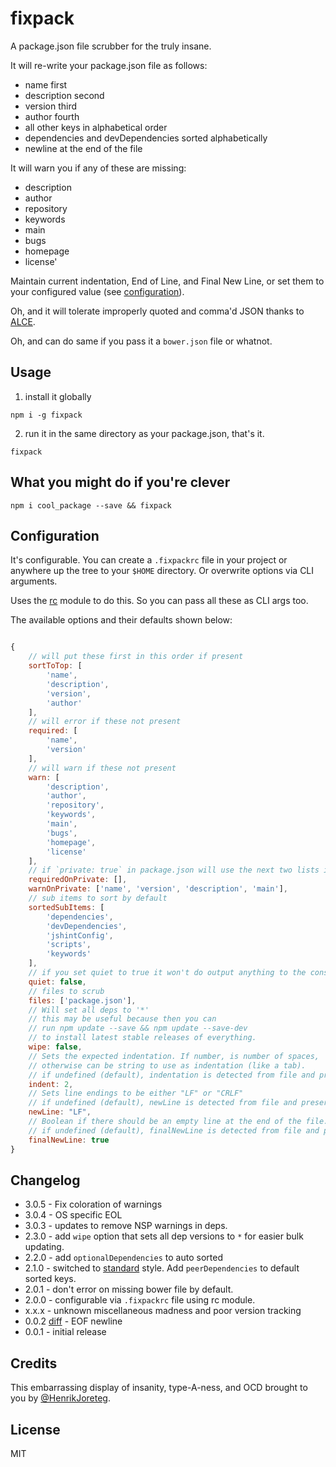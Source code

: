 # fixpack

A package.json file scrubber for the truly insane.

It will re-write your package.json file as follows:

- name first
- description second
- version third
- author fourth
- all other keys in alphabetical order
- dependencies and devDependencies sorted alphabetically
- newline at the end of the file

It will warn you if any of these are missing:

- description
- author
- repository
- keywords
- main
- bugs
- homepage
- license'

Maintain current indentation, End of Line, and Final New Line, or set them to your configured value
(see [configuration](#configuration)).

Oh, and it will tolerate improperly quoted and comma'd JSON thanks to [ALCE](https://npmjs.org/package/alce).

Oh, and can do same if you pass it a `bower.json` file or whatnot.

## Usage

1. install it globally

```
npm i -g fixpack
```

2. run it in the same directory as your package.json, that's it.

```
fixpack
```

## What you might do if you're clever

```
npm i cool_package --save && fixpack
```

## Configuration

It's configurable. You can create a `.fixpackrc` file in your project or anywhere up the tree to your `$HOME` directory. Or overwrite options via CLI arguments.

Uses the [rc](https://www.npmjs.com/package/rc) module to do this. So you can pass all these as CLI args too.

The available options and their defaults shown below:

```js

{
    // will put these first in this order if present
    sortToTop: [
        'name',
        'description',
        'version',
        'author'
    ],
    // will error if these not present
    required: [
        'name',
        'version'
    ],
    // will warn if these not present
    warn: [
        'description',
        'author',
        'repository',
        'keywords',
        'main',
        'bugs',
        'homepage',
        'license'
    ],
    // if `private: true` in package.json will use the next two lists instead
    requiredOnPrivate: [],
    warnOnPrivate: ['name', 'version', 'description', 'main'],
    // sub items to sort by default
    sortedSubItems: [
        'dependencies',
        'devDependencies',
        'jshintConfig',
        'scripts',
        'keywords'
    ],
    // if you set quiet to true it won't do output anything to the console
    quiet: false,
    // files to scrub
    files: ['package.json'],
    // Will set all deps to '*'
    // this may be useful because then you can
    // run npm update --save && npm update --save-dev
    // to install latest stable releases of everything.
    wipe: false,
    // Sets the expected indentation. If number, is number of spaces,
    // otherwise can be string to use as indentation (like a tab).
    // if undefined (default), indentation is detected from file and preserved.
    indent: 2,
    // Sets line endings to be either "LF" or "CRLF"
    // if undefined (default), newLine is detected from file and preserved.
    newLine: "LF",
    // Boolean if there should be an empty line at the end of the file.
    // if undefined (default), finalNewLine is detected from file and preserved.
    finalNewLine: true
}

```

## Changelog

- 3.0.5 - Fix coloration of warnings
- 3.0.4 - OS specific EOL
- 3.0.3 - updates to remove NSP warnings in deps.
- 2.3.0 - add `wipe` option that sets all dep versions to `*` for easier bulk updating.
- 2.2.0 - add `optionalDependencies` to auto sorted
- 2.1.0 - switched to [standard](https://github.com/feross/standard) style. Add `peerDependencies` to default sorted keys.
- 2.0.1 - don't error on missing bower file by default.
- 2.0.0 - configurable via `.fixpackrc` file using rc module.
- x.x.x - unknown miscellaneous madness and poor version tracking
- 0.0.2 [diff](https://github.com/HenrikJoreteg/fixpack/compare/v0.0.1...v0.0.2) - EOF newline
- 0.0.1 - initial release

## Credits

This embarrassing display of insanity,
type-A-ness, and OCD brought to you by [@HenrikJoreteg](http://twitter.com/henrikjoreteg).

## License

MIT
